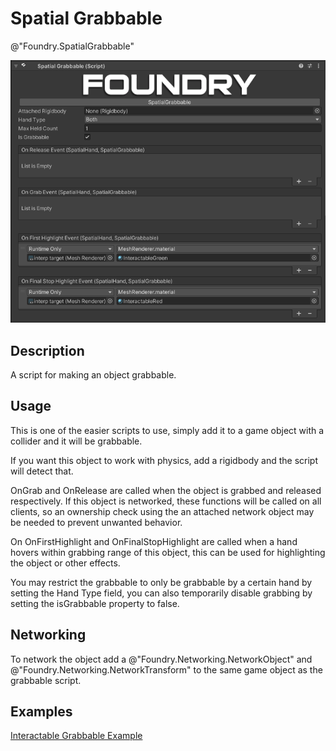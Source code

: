 # Spatial Grabbable 
@"Foundry.SpatialGrabbable"

![SpatialDoor](/Media/Manual/Interaction/SpatialGrabbableScript.png)

## Description
A script for making an object grabbable.

## Usage
This is one of the easier scripts to use, simply add it to a game object with a collider and it will be grabbable. 

If you want this object to work with physics, add a rigidbody and the script will detect that.

OnGrab and OnRelease are called when the object is grabbed and released respectively. If this object is networked, these functions will be called on all clients, so an ownership check using the an attached network object may be needed to prevent unwanted behavior.

On OnFirstHighlight and OnFinalStopHighlight are called when a hand hovers within grabbing range of this object, this can be used for highlighting the object or other effects.

You may restrict the grabbable to only be grabbable by a certain hand by setting the Hand Type field, you can also temporarily disable grabbing by setting the isGrabbable property to false.

## Networking
To network the object add a @"Foundry.Networking.NetworkObject" and @"Foundry.Networking.NetworkTransform" to the same game object as the grabbable script.

## Examples
[Interactable Grabbable Example](~/Manual/GettingStarted/Samples/Interactables/InteractableGrabbableExample.md)